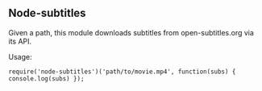 ## Node-subtitles

Given a path, this module downloads subtitles from open-subtitles.org via its API.

Usage:

`require('node-subtitles')('path/to/movie.mp4', function(subs) { console.log(subs) });`
